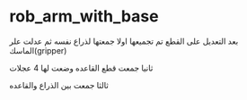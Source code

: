 # rob_arm_with_base

بعد التعديل على القطع تم تجميعها 
اولا جمعتها لذراع نفسه
ثم عدلت علر الماسك(gripper)

ثانيا جمعت قطع القاعده 
وضعت لها 4 عجلات

ثالثا جمعت بين الذراع والقاعده 
